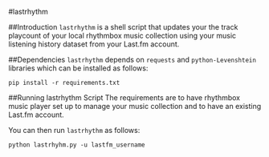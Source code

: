 #lastrhythm


##Introduction
`lastrhythm` is a shell script that updates your the track playcount of your local rhythmbox music collection using your music listening history dataset from your Last.fm account.


##Dependencies
`lastrhythm` depends on `requests` and `python-Levenshtein` libraries which can be installed as follows:
```
pip install -r requirements.txt
```


##Running lastrhythm Script
The requirements are to have rhythmbox music player set up to manage your music collection and to have an existing Last.fm account. 

You can then run `lastrhythm` as follows:
```
python lastrhyhm.py -u lastfm_username
```
